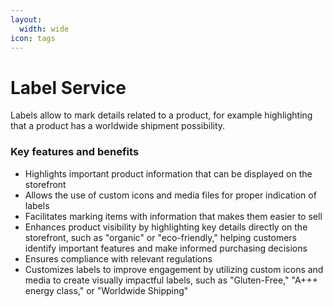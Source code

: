 ```yaml
---
layout:
  width: wide
icon: tags
---
```


# Label Service

Labels allow to mark details related to a product, for example highlighting that a product has a worldwide shipment possibility.

### Key features and benefits

* Highlights important product information that can be displayed on the storefront
* Allows the use of custom icons and media files for proper indication of labels
* Facilitates marking items with information that makes them easier to sell
* Enhances product visibility by highlighting key details directly on the storefront, such as "organic" or "eco-friendly," helping customers identify important features and make informed purchasing decisions
* Ensures compliance with relevant regulations
* Customizes labels to improve engagement by utilizing custom icons and media to create visually impactful labels, such as "Gluten-Free," "A+++ energy class," or "Worldwide Shipping"
